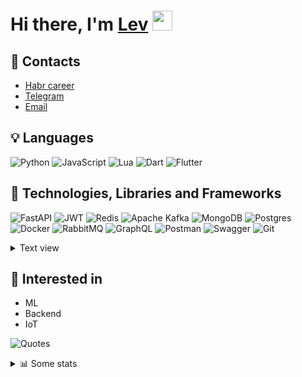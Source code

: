<h1>Hi there, I'm <a href="https://t.me/L_Rardo" target="_blank">Lev</a> 
<img src="https://github.com/blackcater/blackcater/raw/main/images/Hi.gif" height="32"/>
</h1>

## 🔗 Contacts
- [Habr career](https://career.habr.com/l_wardo)
- [Telegram](https://t.me/L_Rardo)
- [Email](mailto:kuzmitch73son@gmail.com)

## 💡 Languages

![Python](https://img.shields.io/badge/python-3670A0?style=for-the-badge&logo=python&logoColor=ffdd54)
![JavaScript](https://img.shields.io/badge/JavaScript-F7DF1E?logo=javascript&logoColor=000)
![Lua](https://img.shields.io/badge/Lua-%232C2D72.svg?logo=lua&logoColor=white)
![Dart](https://img.shields.io/badge/Dart-%230175C2.svg?logo=dart&logoColor=white)
![Flutter](https://img.shields.io/badge/Flutter-02569B?logo=flutter&logoColor=fff)

## 🔨 Technologies, Libraries and Frameworks

![FastAPI](https://img.shields.io/badge/FastAPI-009485.svg?logo=fastapi&logoColor=white)
![JWT](https://img.shields.io/badge/JWT-black?style=for-the-badge&logo=JSON%20web%20tokens)
![Redis](https://img.shields.io/badge/redis-%23DD0031.svg?style=for-the-badge&logo=redis&logoColor=white)
![Apache Kafka](https://img.shields.io/badge/Apache%20Kafka-000?style=for-the-badge&logo=apachekafka)
![MongoDB](https://img.shields.io/badge/MongoDB-%234ea94b.svg?style=for-the-badge&logo=mongodb&logoColor=white)
![Postgres](https://img.shields.io/badge/postgres-%23316192.svg?style=for-the-badge&logo=postgresql&logoColor=white)
![Docker](https://img.shields.io/badge/docker-%230db7ed.svg?style=for-the-badge&logo=docker&logoColor=white)
![RabbitMQ](https://img.shields.io/badge/Rabbitmq-FF6600?style=for-the-badge&logo=rabbitmq&logoColor=white)
![GraphQL](https://img.shields.io/badge/-GraphQL-E10098?style=for-the-badge&logo=graphql&logoColor=white)
![Postman](https://img.shields.io/badge/Postman-FF6C37?style=for-the-badge&logo=postman&logoColor=white)
![Swagger](https://img.shields.io/badge/-Swagger-%23Clojure?style=for-the-badge&logo=swagger&logoColor=white)
![Git](https://img.shields.io/badge/git-%23F05033.svg?style=for-the-badge&logo=git&logoColor=white)

<details>
<summary>Text view</summary>
- **Frameworks**
  - FastAPI 🚅
- **Databases**
  - PostgreSQL 🐘
  - MongoDB 👽
  - Redis 📕
- **ORMs**
  - SQLalchemy 🔮
  - Pony ORM 🐌
- **Message Brokers**
  - RabbitMQ 🐰
  - Apache Kafka 🖧
- **Tools**
  - Docker 🐳
  - Git ✏️
  - Postman 📬
- **Other technologies**
  - JWT 🔑
  - OAuth2 🔐
  - Websockets 🛠️
  - GraphQL ⚛
</details>

## 🚢 Interested in
- ML
- Backend
- IoT

![Quotes](https://quotes-github-readme.vercel.app/api?type=horizontal&theme=dark)

<details>
<summary>📊 Some stats</summary>

![GitHub Streak](http://github-readme-streak-stats.herokuapp.com?user=Levganster&theme=dark&background=000000)
![Top Langs](https://github-readme-stats.vercel.app/api/top-langs/?username=Levganster&layout=compact)

</details>

